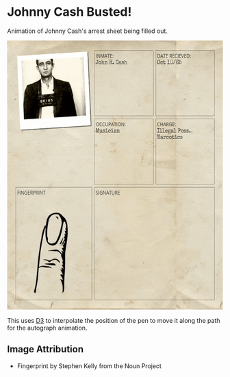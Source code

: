 # Johnny Cash Busted!

Animation of Johnny Cash's arrest sheet being filled out.

<img src="img/screenshots/demo.gif" alt="animated demo of Johnny Cash Busted" width=600 height=628 loading="lazy"/>

This uses [D3](https://d3js.org/) to interpolate the position of the pen to move it along the path for the autograph animation.

## Image Attribution

- Fingerprint by Stephen Kelly from the Noun Project
